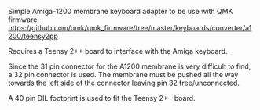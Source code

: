 
Simple Amiga-1200 membrane keyboard adapter to be use with QMK firmware:
https://github.com/qmk/qmk_firmware/tree/master/keyboards/converter/a1200/teensy2pp

Requires a Teensy 2++ board to interface with the Amiga keyboard.

Since the 31 pin connector for the A1200 membrane is very difficult to find, a 32 pin connector is used. The membrane must be pushed all the way towards the left side of the connector leaving pin 32 free/unconnected.

A 40 pin DIL footprint is used to fit the Teensy 2++ board.
